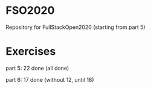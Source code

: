 # FSO2020
Repository for FullStackOpen2020 (starting from part 5)
# Exercises
part 5: 22 done (all done)

part 6: 17 done (without 12, until 18)
